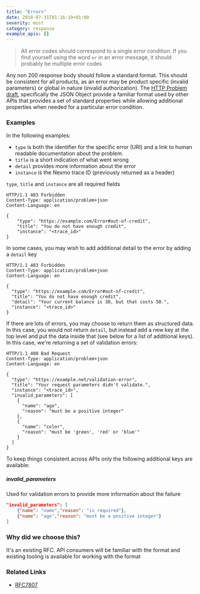 ```yaml
---
title: "Errors"
date: 2018-07-31T01:16:19+01:00
severity: must
category: response
example_apis: []
---
```


> All error codes should correspond to a single error condition. If you find yourself using the word `or` in an error message, it should probably be multiple error codes

Any non 200 response body should follow a standard format. This should be consistent for all products, as an error may be product specific (invalid parameters) or global in nature (invalid authorization). The [HTTP Problem draft](https://tools.ietf.org/html/draft-ietf-appsawg-http-problem-02), specifically the JSON Object provide a familiar format used by other APIs that provides a set of standard properties while allowing additional properties when needed for a particular error condition.

### Examples

In the following examples:

* `type` is both the identifier for the specific error (URI) and a link to human readable documentation about the problem.
* `title` is a short indication of what went wrong 
* `detail` provides more information about the error
* `instance` is the Nexmo trace ID (previously returned as a header)

`type`, `title` and `instance` are all required fields

```
HTTP/1.1 403 Forbidden
Content-Type: application/problem+json
Content-Language: en

{
    "type": "https://example.com/Error#out-of-credit",
    "title": "You do not have enough credit",
    "instance": "<trace_id>"
}
```

In some cases, you may wish to add additional detail to the error by adding a `detail` key

```
HTTP/1.1 403 Forbidden
Content-Type: application/problem+json
Content-Language: en

{
  "type": "https://example.com/Error#out-of-credit",
  "title": "You do not have enough credit",
  "detail": "Your current balance is 30, but that costs 50.",
  "instance": "<trace_id>"
}
```

If there are lots of errors, you may choose to return them as structured data. In this case, you would not return `detail`, but instead add a new key at the top level and put the data inside that (see below for a list of additional keys). In this case, we're returning a set of validation errors:

```
HTTP/1.1 400 Bad Request
Content-Type: application/problem+json
Content-Language: en

{
  "type": "https://example.net/validation-error",
  "title": "Your request parameters didn't validate.",
  "instance": "<trace_id>",
  "invalid_parameters": [
    {
      "name": "age",
      "reason": "must be a positive integer"
    },
    {
      "name": "color",
      "reason": "must be 'green', 'red' or 'blue'"
    }
  ]
}
```

To keep things consistent across APIs only the following additional keys are available:

##### invalid_parameters

Used for validation errors to provide more information about the failure

```json
"invalid_parameters": [
    {"name": "name","reason": "is required"},
    {"name": "age","reason": "must be a positive integer"}
]
```

### Why did we choose this?

It's an existing RFC. API consumers will be familiar with the format and existing tooling is available for working with the format

### Related Links

* [RFC7807](https://tools.ietf.org/html/rfc7807)
